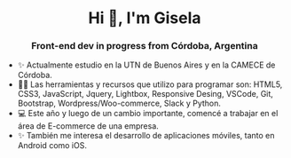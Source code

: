 <h1 align="center">Hi 👋, I'm Gisela</h1>
<h3 align="center">Front-end dev in progress from Córdoba, Argentina</h3>

- ✨ Actualmente estudio en la UTN de Buenos Aires y en la CAMECE de Córdoba.
- 👨‍💻 Las herramientas y recursos que utilizo para programar son: HTML5, CSS3, JavaScript, Jquery, Lightbox, Responsive Desing, VSCode, Git, Bootstrap, Wordpress/Woo-commerce, Slack y Python.
- 💻 Este año y luego de un cambio importante, comencé a trabajar en el área de E-commerce de una empresa.
- ✨ También me interesa el desarrollo de aplicaciones móviles, tanto en Android como iOS.

<!---
gisela-gariboldi/gisela-gariboldi is a ✨ special ✨ repository because its `README.md` (this file) appears on your GitHub profile.
You can click the Preview link to take a look at your changes.
--->
